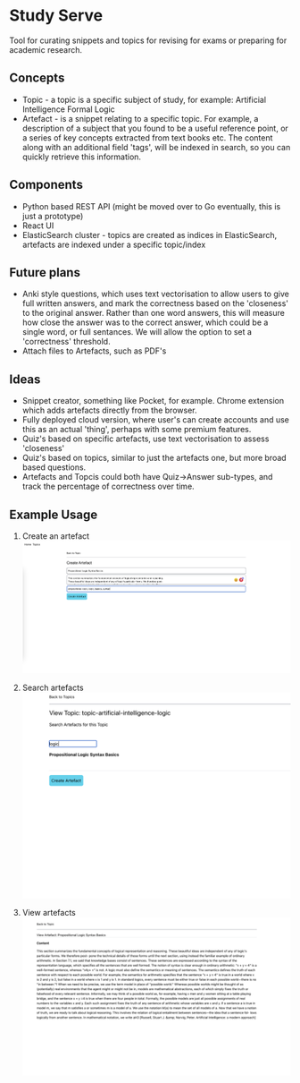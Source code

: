 # Study Serve 

Tool for curating snippets and topics for revising for exams or preparing for academic research.

## Concepts
- Topic - a topic is a specific subject of study, for example: Artificial Intelligence Formal Logic
- Artefact - is a snippet relating to a specific topic. For example, a description of a subject that you found to be a useful reference point, or a series of key concepts extracted from text books etc. The content along with an additional field 'tags', will be indexed in search, so you can quickly retrieve this information.

## Components
- Python based REST API (might be moved over to Go eventually, this is just a prototype)
- React UI
- ElasticSearch cluster - topics are created as indices in ElasticSearch, artefacts are indexed under a specific topic/index

## Future plans
- Anki style questions, which uses text vectorisation to allow users to give full written answers, and mark the correctness based on the 'closeness' to the original answer. Rather than one word answers, this will measure how close the answer was to the correct answer, which could be a single word, or full sentances. We will allow the option to set a 'correctness' threshold.
- Attach files to Artefacts, such as PDF's 

## Ideas 
- Snippet creator, something like Pocket, for example. Chrome extension which adds artefacts directly from the browser.
- Fully deployed cloud version, where user's can create accounts and use this as an actual 'thing', perhaps with some premium features.
- Quiz's based on specific artefacts, use text vectorisation to assess 'closeness'
- Quiz's based on topics, similar to just the artefacts one, but more broad based questions.
- Artefacts and Topcis could both have Quiz->Answer sub-types, and track the percentage of correctness over time.

## Example Usage

1. Create an artefact
![](./assets/create.png)

2. Search artefacts
![](./assets/search.png)

3. View artefacts
![](./assets/artefact.png)

